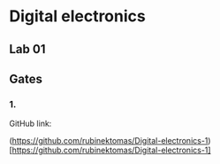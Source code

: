 # Digital electronics
## Lab 01
## Gates

### 1.

GitHub link: 

(https://github.com/rubinektomas/Digital-electronics-1)[https://github.com/rubinektomas/Digital-electronics-1]

